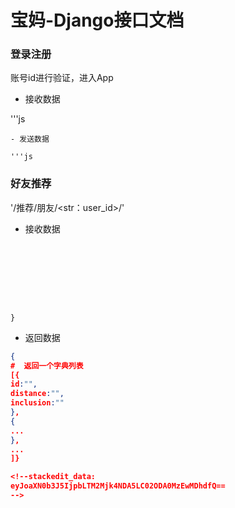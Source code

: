 


# 宝妈-Django接口文档




### **登录注册**
账号id进行验证，进入App
- 接收数据

'''js


```
- 发送数据

'''js

```




### 好友推荐  
'/推荐/朋友/<str：user_id>/'  
* 接收数据









  

```json{# age为所选择的年龄范围my_id:"",tag:"",age:[ min:   "", max:  ""]work_staus:(int),distance: (int),








}

```

  

* 返回数据

 

```json
{
#  返回一个字典列表
[{
id:"",
distance:"",
inclusion:""
},
{
...
},
...
]}

<!--stackedit_data:
eyJoaXN0b3J5IjpbLTM2Mjk4NDA5LC02ODA0MzEwMDhdfQ==
-->
